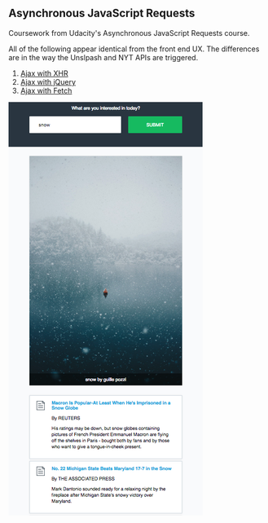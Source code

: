 ## Asynchronous JavaScript Requests

Coursework from Udacity's Asynchronous JavaScript Requests course.

All of the following appear identical from the front end UX. The differences are in the way the Unslpash and NYT APIs are triggered.

1. <a href="https://collinferry.github.io/async-js/lesson-1-async-w-xhr/index.html">Ajax with XHR</a>
2. <a href="https://collinferry.github.io/async-js/lesson-2-async-w-jQuery/index.html">Ajax with jQuery</a>
3. <a href="https://collinferry.github.io/async-js/lesson-3-async-w-fetch/index.html">Ajax with Fetch</a>

<img src="https://raw.githubusercontent.com/collinferry/async-js/master/demoscreen.png">
